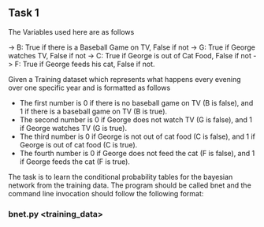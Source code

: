 ## Task 1
The Variables used here are as follows

-> B: True if there is a Baseball Game on TV, False if not
-> G: True if George watches TV, False if not
-> C: True if George is out of Cat Food, False if not
-> F: True if George feeds his cat, False if not.

Given a Training dataset which represents what happens every evening over one specific year and is formatted as follows
* The first number is 0 if there is no baseball game on TV (B is false), and 1 if there is a baseball game on TV (B is true).
* The second number is 0 if George does not watch TV (G is false), and 1 if George watches TV (G is true).
* The third number is 0 if George is not out of cat food (C is false), and 1 if George is out of cat food (C is true).
* The fourth number is 0 if George does not feed the cat (F is false), and 1 if George feeds the cat (F is true).

The task is to learn the conditional probability tables for the bayesian network from the training data.
The program should be called bnet and the command line invocation should follow the following format:

### bnet.py <training_data>
